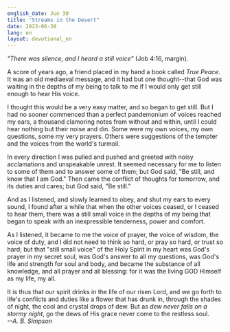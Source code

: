 ```yaml
---
english_date: Jun 30
title: "Streams in the Desert"
date: 2023-06-30
lang: en
layout: devotional_en
---
```





<p><em>"There was silence, and I heard a still voice"</em> (Job 4:16, margin).

</p>

<p>A score of years ago, a friend placed in my hand a book called <em>True Peace</em>. It was an old mediaeval message, and it had but one thought--that God was waiting in the depths of my being to talk to me if I would only get still enough to hear His voice.

</p>

<p>I thought this would be a very easy matter, and so began to get still. But I had no sooner commenced than a perfect pandemonium of voices reached my ears, a thousand clamoring notes from without and within, until I could hear nothing but their noise and din. Some were my own voices, my own questions, some my very prayers. Others were suggestions of the tempter and the voices from the world's turmoil.

</p>

<p>In every direction I was pulled and pushed and greeted with noisy acclamations and unspeakable unrest. It seemed necessary for me to listen to some of them and to answer some of them; but God said, "Be still, and know that I am God." Then came the conflict of thoughts for tomorrow, and its duties and cares; but God said, "Be still."

</p>

<p>And as I listened, and slowly learned to obey, and shut my ears to every sound, I found after a while that when the other voices ceased, or I ceased to hear them, there was a still small voice in the depths of my being that began to speak with an inexpressible tenderness, power and comfort.

</p>

<p>As I listened, it became to me the voice of prayer, the voice of wisdom, the voice of duty, and I did not need to think so hard, or pray so hard, or trust so hard; but that "still small voice" of the Holy Spirit in my heart was God's prayer in my secret soul, was God's answer to all my questions, was God's life and strength for soul and body, and became the substance of all knowledge, and all prayer and all blessing: for it was the living GOD Himself as my life, my all.

</p>

<p>It is thus that our spirit drinks in the life of our risen Lord, and we go forth to life's conflicts and duties like a flower that has drunk in, through the shades of night, the cool and crystal drops of dew. But as <em>dew never falls on a stormy night</em>, go the dews of His grace never come to the restless soul.<br/> <em>--A. B. Simpson</em>

</p>

<p></p>